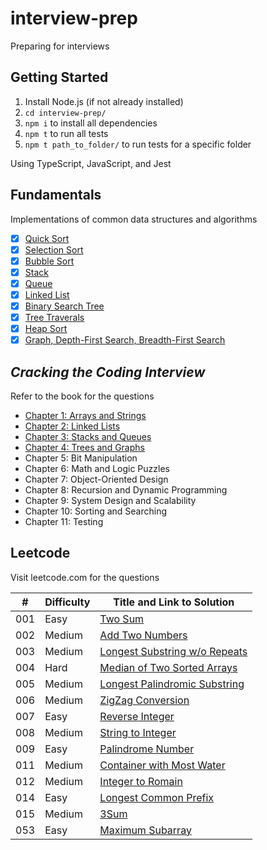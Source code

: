 # interview-prep

Preparing for interviews

## Getting Started

1.  Install Node.js (if not already installed)
2.  `cd interview-prep/`
3.  `npm i` to install all dependencies
4.  `npm t` to run all tests
5.  `npm t path_to_folder/` to run tests for a specific folder

Using TypeScript, JavaScript, and Jest

## Fundamentals

Implementations of common data structures and algorithms

- [x] [Quick Sort](./src/fundamentals/quicksort/)
- [x] [Selection Sort](./src/fundamentals/selection-sort)
- [x] [Bubble Sort](./src/fundamentals/bubblesort/)
- [x] [Stack](./src/fundamentals/stack/)
- [x] [Queue](./src/fundamentals/queue/)
- [x] [Linked List](./src/fundamentals/linked-list/)
- [x] [Binary Search Tree](./src/fundamentals/binary-search-tree/)
- [x] [Tree Traverals](./src/fundamentals/tree-traversals/)
- [x] [Heap Sort](./src/fundamentals/heapsort/)
- [x] [Graph, Depth-First Search, Breadth-First Search](./src/fundamentals/graph/)

## _Cracking the Coding Interview_

Refer to the book for the questions

- [Chapter 1: Arrays and Strings](./src/ctci/chapter01/)
- [Chapter 2: Linked Lists](./src/ctci/chapter02/)
- [Chapter 3: Stacks and Queues](./src/ctci/chapter03/)
- [Chapter 4: Trees and Graphs](./src/ctci/chapter04/)
- Chapter 5: Bit Manipulation
- Chapter 6: Math and Logic Puzzles
- Chapter 7: Object-Oriented Design
- Chapter 8: Recursion and Dynamic Programming
- Chapter 9: System Design and Scalability
- Chapter 10: Sorting and Searching
- Chapter 11: Testing

## Leetcode

Visit leetcode.com for the questions

| #   | Difficulty | Title and Link to Solution                           |
| --- | ---------- | ---------------------------------------------------- |
| 001 | Easy       | [Two Sum](./src/leetcode/001/)                       |
| 002 | Medium     | [Add Two Numbers](./src/leetcode/002/)               |
| 003 | Medium     | [Longest Substring w/o Repeats](./src/leetcode/003/) |
| 004 | Hard       | [Median of Two Sorted Arrays](./src/leetcode/004/)   |
| 005 | Medium     | [Longest Palindromic Substring](./src/leetcode/005/) |
| 006 | Medium     | [ZigZag Conversion](./src/leetcode/006/)             |
| 007 | Easy       | [Reverse Integer](./src/leetcode/007/)               |
| 008 | Medium     | [String to Integer](./src/leetcode/008/)             |
| 009 | Easy       | [Palindrome Number](./src/leetcode/009/)             |
| 011 | Medium     | [Container with Most Water](./src/leetcode/011/)     |
| 012 | Medium     | [Integer to Romain](./src/leetcode/012/)             |
| 014 | Easy       | [Longest Common Prefix](./src/leetcode/014/)         |
| 015 | Medium     | [3Sum](./src/leetcode/015/)                          |
| 053 | Easy       | [Maximum Subarray](./src/leetcode/053/)              |
